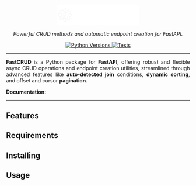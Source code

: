 <p align="center">
  <a href="https://github.com/igorbenav/fastcrud">
    <img src="assets/fastcrud.png" alt="FastCRUD written in white with a drawing of a gear and inside this gear a bolt." width="45%" height="auto">
  </a>
</p>
<p align="center" markdown=1>
  <i>Powerful CRUD methods and automatic endpoint creation for FastAPI.</i>
</p>
<p align="center" markdown=1>
<a href="https://github.com/igorbenav/fastcrud/actions/workflows/python-versions.yml">
  <img src="https://github.com/igorbenav/fastcrud/actions/workflows/python-versions.yml/badge.svg" alt="Python Versions"/>
</a>
<a href="https://github.com/igorbenav/fastcrud/actions/workflows/run-tests.yml">
  <img src="https://github.com/igorbenav/fastcrud/actions/workflows/run-tests.yml/badge.svg" alt="Tests"/>
</a>
</p>
<hr>
<p align="justify">
<b>FastCRUD</b> is a Python package for <b>FastAPI</b>, offering robust and flexible async CRUD operations and endpoint creation utilities, streamlined through advanced features like <b>auto-detected join</b> conditions, <b>dynamic sorting</b>, and offset and cursor <b>pagination</b>.
</p>
<p><b>Documentation:</b></p>
<hr>
<h2>Features</h2>

<h2>Requirements</h2>

<h2>Installing</h2>

<h2>Usage</h2>
